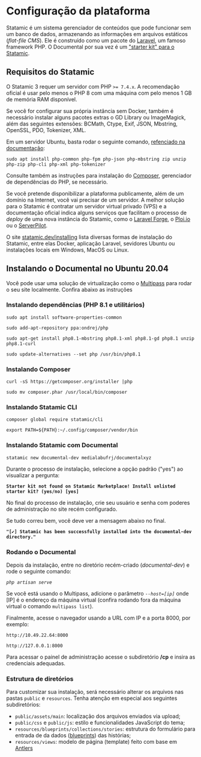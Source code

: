 # Configuração da plataforma

Statamic é um sistema gerenciador de conteúdos que pode funcionar sem um banco de dados, armazenando as informações em arquivos estáticos (_flat-file CMS_). Ele é construído como um pacote do [Laravel](https://laravel.com/), um famoso framework PHP. O Documental por sua vez é um ["starter kit" para o Statamic](https://statamic.dev/starter-kits).

## Requisitos do Statamic

O Statamic 3 requer um servidor com PHP `>= 7.4.x`. A recomendação oficial é usar pelo menos o PHP 8 com uma máquina com pelo menos 1 GB de memória RAM disponível.

Se você for configurar sua própria instância sem Docker, também é necessário instalar alguns pacotes extras o GD Library ou ImageMagick, além das seguintes extensões: BCMath, Ctype, Exif, JSON, Mbstring, OpenSSL, PDO, Tokenizer, XML.

Em um servidor Ubuntu, basta rodar o seguinte comando, [refenciado na documentação](https://statamic.dev/installing/ubuntu#install-php-amp-required-modules):

```
sudo apt install php-common php-fpm php-json php-mbstring zip unzip php-zip php-cli php-xml php-tokenizer 
```

Consulte também as instruções para instalação do [Composer](https://getcomposer.org/), gerenciador de dependências do PHP, se necessário.

Se você pretende disponibilizar a plataforma publicamente, além de um domínio na Internet, você vai precisar de um servidor. A melhor solução para o Statamic é contratar um servidor virtual privado (VPS) e a documentação oficial indica alguns serviços que facilitam o processo de _deploy_ de uma nova instância do Statamic, como o [Laravel Forge](https://forge.laravel.com/), o [Ploi.io](https://ploi.io/) ou o [ServerPilot](https://serverpilot.io/).

O site [statamic.dev/installing](https://statamic.dev/installing) lista diversas formas de instalação do Statamic, entre elas Docker, aplicação Laravel, sevidores Ubuntu ou instalações locais em Windows, MacOS ou Linux.

## Instalando o Documental no Ubuntu 20.04

Você pode usar uma solução de virtualização como o [Multipass](https://multipass.run) para rodar o seu site localmente. Confira abaixo as instruções

### Instalando dependências (PHP 8.1 e utilitários)

`sudo apt install software-properties-common`

`sudo add-apt-repository ppa:ondrej/php`

`sudo apt-get install php8.1-mbstring php8.1-xml php8.1-gd php8.1 unzip php8.1-curl`

`sudo update-alternatives --set php /usr/bin/php8.1`

### Instalando Composer

`curl -sS https://getcomposer.org/installer |php`

`sudo mv composer.phar /usr/local/bin/composer`

### Instalando Statamic CLI

`composer global require statamic/cli`

`export PATH=${PATH}:~/.config/composer/vendor/bin`

### Instalando Statamic com Documental

`statamic new documental-dev medialabufrj/documentalxyz`

Durante o processo de instalação, selecione a opção padrão ("yes") ao visualizar a pergunta:

**`Starter kit not found on Statamic Marketplace! Install unlisted starter kit? (yes/no) [yes]`**

No final do processo de instalação, crie seu usuário e senha com poderes de administração no site recém configurado.

Se tudo correu bem, você deve ver a mensagem abaixo no final.

**`"[✔] Statamic has been successfully installed into the documental-dev directory."`**

### **Rodando o Documental**

Depois da instalação, entre no diretório recém-criado (_documental-dev_) e rode o seguinte comando:

_`php artisan serve`_

Se você está usando o Multipass, adicione o parâmetro _`--host=[ip]`_ onde \[IP] é o endereço da máquina virtual (confira rodando fora da máquina virtual o comando `multipass list`).

Finalmente, acesse o navegador usando a URL com IP e a porta 8000, por exemplo:

`http://10.49.22.64:8000`

`http://127.0.0.1:8000`

Para acessar o painel de administração acesse o subdiretório **/cp** e insira as credenciais adequadas.

### **Estrutura de diretórios**

Para customizar sua instalação, será necessário alterar os arquivos nas pastas `public` e `resources`. Tenha atenção em especial aos seguintes subdiretórios:

* `public/assets/main`: localização dos arquivos enviados via upload;
* `public/css` e `public/js`: estilo e funcionalidades JavaScript do tema;
* `resources/blueprints/collections/stories`: estrutura do formulário para entrada de da dados ([blueprints](https://statamic.dev/blueprints)) das histórias;
* `resources/views`: modelo de página (template) feito com base em [Antlers](https://statamic.dev/antlers)
